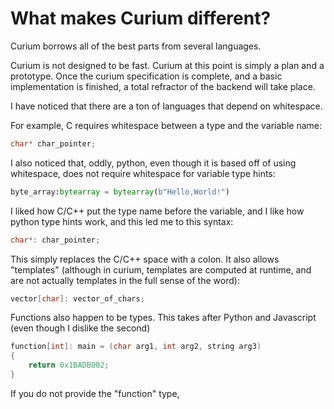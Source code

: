 # What makes Curium different?

Curium borrows all of the best parts from several languages.

Curium is not designed to be fast. Curium at this point is simply a plan and a prototype.
Once the curium specification is complete, and a basic implementation is finished, a total refractor of the backend will take place.

I have noticed that there are a ton of languages that depend on whitespace.

For example, C requires whitespace between a type and the variable name:

```c
char* char_pointer;
```
I also noticed that, oddly, python, even though it is based off of using whitespace, does not require whitespace for variable type hints:

```python
byte_array:bytearray = bytearray(b"Hello,World!")
```

I liked how C/C++ put the type name before the variable, and I like how python type hints work, and this led me to this syntax:

```cpp
char*: char_pointer;
```

This simply replaces the C/C++ space with a colon.
It also allows "templates" (although in curium, templates are computed at runtime, and are not actually templates in the full sense of the word):

```cpp
vector[char]: vector_of_chars;
```

Functions also happen to be types. This takes after Python and Javascript (even though I dislike the second)

```cpp
function[int]: main = (char arg1, int arg2, string arg3)
{
    return 0x1BADB002;
}
```

If you do not provide the "function" type, 